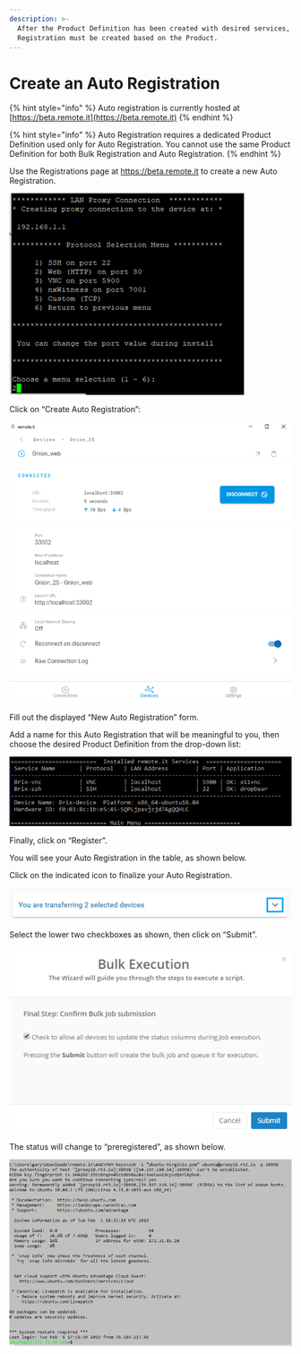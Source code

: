 ```yaml
---
description: >-
  After the Product Definition has been created with desired services, an Auto
  Registration must be created based on the Product.
---
```


# Create an Auto Registration

{% hint style="info" %}
Auto registration is currently hosted at [https://beta.remote.it](https://beta.remote.it)
{% endhint %}

{% hint style="info" %}
Auto Registration requires a dedicated Product Definition used only for Auto Registration. You cannot use the same Product Definition for both Bulk Registration and Auto Registration.
{% endhint %}

Use the Registrations page at https://beta.remote.it to create a new Auto Registration.

![](../../.gitbook/assets/image%20%282%29.png)

Click on “Create Auto Registration”:

![](../../.gitbook/assets/image%20%28444%29.png)

Fill out the displayed “New Auto Registration” form. 

Add a name for this Auto Registration that will be meaningful to you, then choose the desired Product Definition from the drop-down list:

![](../../.gitbook/assets/image%20%28461%29.png)

Finally, click on “Register”.

You will see your Auto Registration in the table, as shown below.

Click on the indicated icon to finalize your Auto Registration.

![](../../.gitbook/assets/image%20%28229%29.png)

Select the lower two checkboxes as shown, then click on “Submit”. 

![](../../.gitbook/assets/image%20%28319%29.png)

The status will change to “preregistered”, as shown below.

![](../../.gitbook/assets/image%20%28413%29.png)

